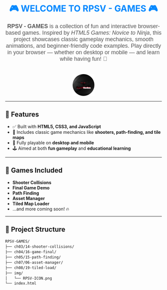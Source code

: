 <h1 align="center">
  <span style="color: #08f; font-weight: bold;">🎮 WELCOME TO RPSV - GAMES 🎮</span>
</h1>

<p align="center" style="font-size: 18px; font-family: Arial, sans-serif; color: #555;">
  <strong>RPSV - GAMES</strong> is a collection of fun and interactive browser-based games.  
  Inspired by <em>HTML5 Games: Novice to Ninja</em>, this project showcases classic gameplay mechanics,  
  smooth animations, and beginner-friendly code examples.  
  Play directly in your browser — whether on desktop or mobile — and learn while having fun! 🚀
</p>

<!-- Logo Image -->
<div align="center">
  <img src="img/RPSV-ICON.png" alt="RPSV Games Logo" style="max-width: 70px; margin-top: 20px;">
</div>

---

## 📌 Features
- ✅ Built with **HTML5, CSS3, and JavaScript**
- 🎯 Includes classic game mechanics like **shooters, path-finding, and tile maps**
- 📱 Fully playable on **desktop and mobile**
- 🕹️ Aimed at both **fun gameplay** and **educational learning**

---

## 🚀 Games Included
- **Shooter Collisions**
- **Final Game Demo**
- **Path Finding**
- **Asset Manager**
- **Tiled Map Loader**
- ...and more coming soon! 🔥

---

## 📂 Project Structure
```bash
RPSV-GAMES/
├── ch03/14-shooter-collisions/
├── ch04/16-game-final/
├── ch05/15-path-finding/
├── ch07/06-asset-manager/
├── ch08/19-tiled-load/
├── img/
│   └── RPSV-ICON.png
└── index.html
